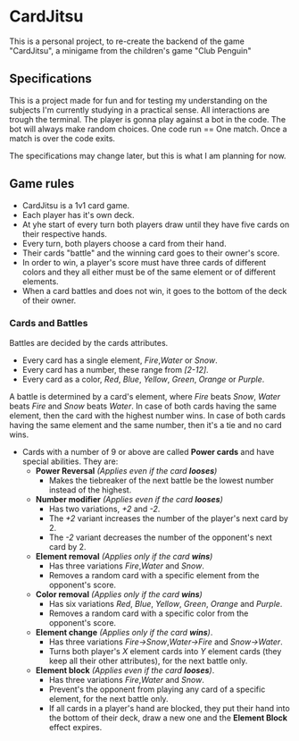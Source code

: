# CardJitsu
This is a personal project, to re-create the backend of the game "CardJitsu", a minigame from the children's game "Club Penguin"

## Specifications
This is a project made for fun and for testing my understanding on the subjects I'm currently studying in a practical sense.
All interactions are trough the terminal.
The player is gonna play against a bot in the code.
The bot will always make random choices.
One code run == One match. Once a match is over the code exits.

The specifications may change later, but this is what I am planning for now.

## Game rules
- CardJitsu is a 1v1 card game.
- Each player has it's own deck.
- At yhe start of every turn both players draw until they have five cards on their respective hands.
- Every turn, both players choose a card from their hand.
- Their cards "battle" and the winning card goes to their owner's score.
- In order to win, a player's score must have three cards of different colors and they all either must be of the same element or of different elements.
- When a card battles and does not win, it goes to the bottom of the deck of their owner.

### Cards and Battles
Battles are decided by the cards attributes.
- Every card has a single element, *Fire*,*Water* or *Snow*.
- Every card has a number, these range from *[2-12]*.
- Every card as a color, *Red*, *Blue*, *Yellow*, *Green*, *Orange* or *Purple*.

A battle is determined by a card's element, where *Fire* beats *Snow*, *Water* beats *Fire* and *Snow* beats *Water*.
In case of both cards having the same element, then the card with the highest number wins.
In case of both cards having the same element and the same number, then it's a tie and no card wins.

- Cards with a number of 9 or above are called **Power cards** and have special abilities. They are:
    - **Power Reversal** *(Applies even if the card **looses**)*
        - Makes the tiebreaker of the next battle be the lowest number instead of the highest.
    - **Number modifier**  *(Applies even if the card **looses**)*
        - Has two variations, *+2* and *-2*.
        - The *+2* variant increases the number of the player's next card by 2.
        - The *-2* variant decreases the number of the opponent's next card by 2.
    - **Element removal** *(Applies only if the card **wins**)*
        - Has three variations *Fire*,*Water* and *Snow*.
        - Removes a random card with a specific element from the opponent's score.
    - **Color removal** *(Applies only if the card **wins**)*
        - Has six variations *Red*, *Blue*, *Yellow*, *Green*, *Orange* and *Purple*.
        - Removes a random card with a specific color from the opponent's score.
    - **Element change** *(Applies only if the card **wins**)*.
        - Has three variations *Fire->Snow*,*Water->Fire* and *Snow->Water*.
        - Turns both player's *X* element cards into *Y* element cards (they keep all their other attributes), for the next battle only.
    - **Element block** *(Applies even if the card **looses**)*.
        - Has three variations *Fire*,*Water* and *Snow*.
        - Prevent's the opponent from playing any card of a specific element, for the next battle only.
        - If all cards in a player's hand are blocked, they put their hand into the bottom of their deck, draw a new one and the **Element Block** effect expires.
